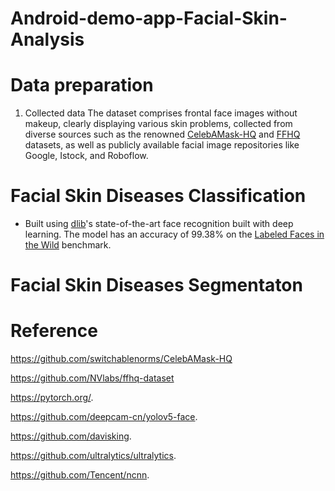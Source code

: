 # Android-demo-app-Facial-Skin-Analysis

# Data preparation

1. Collected data
   The dataset comprises frontal face images without makeup, clearly displaying various skin problems, collected from diverse sources such as the renowned [CelebAMask-HQ](https://github.com/switchablenorms/CelebAMask-HQ?tab=readme-ov-file) and [FFHQ](https://github.com/NVlabs/ffhq-dataset) datasets, as well as publicly available facial image repositories like Google, Istock, and Roboflow.
   
# Facial Skin Diseases Classification

* Built using [dlib](http://dlib.net/)'s state-of-the-art face recognition
built with deep learning. The model has an accuracy of 99.38% on the
[Labeled Faces in the Wild](http://vis-www.cs.umass.edu/lfw/) benchmark.

# Facial Skin Diseases Segmentaton 

# Reference

https://github.com/switchablenorms/CelebAMask-HQ

https://github.com/NVlabs/ffhq-dataset

https://pytorch.org/.

https://github.com/deepcam-cn/yolov5-face.

https://github.com/davisking.

https://github.com/ultralytics/ultralytics.

https://github.com/Tencent/ncnn. 
